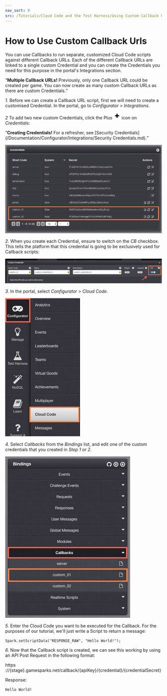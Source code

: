 ```yaml
---
nav_sort: 9
src: /Tutorials/Cloud Code and the Test Harness/Using Custom Callback Urls.md
---
```


# How to Use Custom Callback Urls

You can use Callbacks to run separate, customized Cloud Code scripts against different Callback URLs. Each of the different Callback URLs are linked to a single custom Credential and you can create the Credentials you need for this purpose in the portal's Integrations section.

<q>**Multiple Callback URLs!** Previously, only one Callback URL could be created per game.  You can now create as many custom Callback URLs as there are custom Credentials.</q>

*1.* Before we can create a Callback URL script, first we will need to create a customised Credential. In the portal, go to *Configurator > Integrations*.

*2* To add two new custom Credentials, click the Plus ![](/img/fa/plus.png) icon on *Credentials*:

<q>**Creating Credentials!** For a refresher, see [Security Credentials](/Documentation/Configurator/Integrations/Security Credentials.md).</q>

![](img/CustomCallback1.png)

*2.*  When you create each Credential, ensure to switch on the *CB* checkbox.  This tells the platform that this credential is going to be exclusively used for Callback scripts:

![](img/CustomCallback2.png)

*3.* In the portal, select *Configurator > Cloud Code*.

![](img/CustomCallback3.png)

*4.* Select *Callbacks* from the *Bindings* list, and edit one of the custom credentials that you created in *Step 1* or *2*.

![](img/CustomCallback4.png)

*5.* Enter the Cloud Code you want to be executed for the Callback. For the purposes of our tutorial, we'll just write a Script to return a message:

```
Spark.setScriptData("RESPONSE_RAW", "Hello World!");
```

*6.* Now that the Callback script is created, we can see this working by using an API Post Request in the following format:

https ://{stage}.gamesparks.net/callback/{apiKey}/{credential}/{credentialSecret}

Response:

```
Hello World!

```
